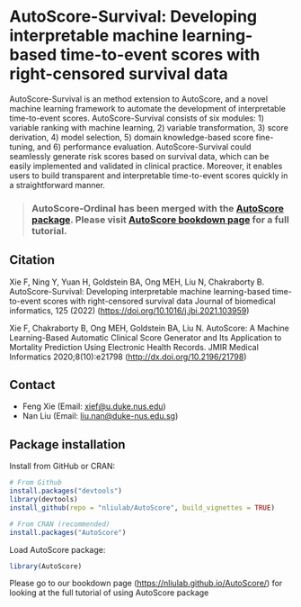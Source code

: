 AutoScore-Survival: Developing interpretable machine learning-based
time-to-event scores with right-censored survival data
================

AutoScore-Survival is an method extension to AutoScore,  and a novel machine learning framework to automate the
development of interpretable time-to-event scores. AutoScore-Survival
consists of six modules: 1) variable ranking with machine learning, 2)
variable transformation, 3) score derivation, 4) model selection, 5)
domain knowledge-based score fine-tuning, and 6) performance evaluation.
AutoScore-Survival could seamlessly
generate risk scores based on survival data, which can be easily
implemented and validated in clinical practice. Moreover, it enables
users to build transparent and interpretable time-to-event scores
quickly in a straightforward manner.

> ### AutoScore-Ordinal has been merged with the [AutoScore package](https://github.com/nliulab/AutoScore/). Please visit [AutoScore bookdown page](https://nliulab.github.io/AutoScore/) for a full tutorial.

## Citation

Xie F, Ning Y, Yuan H, Goldstein BA, Ong MEH, Liu N, Chakraborty B. 
AutoScore-Survival: Developing interpretable machine learning-based time-to-event scores with right-censored survival data
Journal of biomedical informatics, 125 (2022) (<https://doi.org/10.1016/j.jbi.2021.103959>)

Xie F, Chakraborty B, Ong MEH, Goldstein BA, Liu N. AutoScore: A Machine
Learning-Based Automatic Clinical Score Generator and Its Application to
Mortality Prediction Using Electronic Health Records. JMIR Medical
Informatics 2020;8(10):e21798 (<http://dx.doi.org/10.2196/21798>)

## Contact

  - Feng Xie (Email: <xief@u.duke.nus.edu>)
  - Nan Liu (Email: <liu.nan@duke-nus.edu.sg>)

## Package installation

Install from GitHub or CRAN:

``` r
# From Github
install.packages("devtools")
library(devtools)
install_github(repo = "nliulab/AutoScore", build_vignettes = TRUE)

# From CRAN (recommended)
install.packages("AutoScore")
```

Load AutoScore package: 

``` r
library(AutoScore)
```

Please go to our bookdown page (<https://nliulab.github.io/AutoScore/>)
for looking at the full tutorial of using AutoScore package

